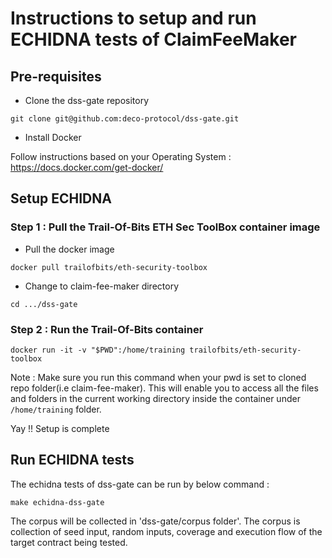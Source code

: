 # Instructions to setup and run ECHIDNA tests of ClaimFeeMaker

## Pre-requisites

- Clone the dss-gate repository

 `git clone git@github.com:deco-protocol/dss-gate.git`

- Install Docker

Follow instructions based on your Operating System : https://docs.docker.com/get-docker/


## Setup ECHIDNA

### Step 1 : Pull the Trail-Of-Bits ETH Sec ToolBox container image

- Pull the docker image

`docker pull trailofbits/eth-security-toolbox`

- Change to claim-fee-maker directory

`cd .../dss-gate`

### Step 2 : Run the Trail-Of-Bits container

`docker run -it -v "$PWD":/home/training trailofbits/eth-security-toolbox`

Note : Make sure you run this command when your pwd is set to cloned repo folder(i.e claim-fee-maker). This will enable you to access all the files and folders in the current working directory inside the container under `/home/training` folder.

Yay !! Setup is complete

## Run ECHIDNA tests

The echidna tests of dss-gate can be run by below command :

`make echidna-dss-gate`

The corpus will be collected in 'dss-gate/corpus folder'. The corpus is collection of seed input, random inputs, coverage and execution flow of the target contract being tested.
